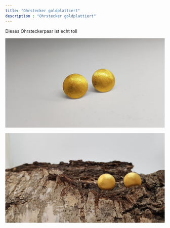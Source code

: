 ```yaml
---
title: "Ohrstecker goldplattiert"
description : "Ohrstecker goldplattiert"
---
```

Dieses Ohrsteckerpaar ist echt toll

![meow](/images/blog/ohrstecker-goldplattiert/1.jpg)

![meow](/images/blog/ohrstecker-goldplattiert/2.jpg)
